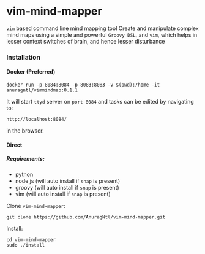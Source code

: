# vim-mind-mapper
`vim` based command line mind mapping tool
Create and manipulate complex mind maps using a simple and powerful `Groovy DSL`,
and `vim`, which helps in lesser context switches of brain, and hence lesser disturbance
### Installation
#### Docker (Preferred)
```
docker run -p 8084:8084 -p 8083:8083 -v $(pwd):/home -it anuragntl/vimmindmap:0.1.1
```
It will start `ttyd` server on `port 8084` and tasks can be edited by navigating to:
```
http://localhost:8084/
```
in the browser.

#### Direct
##### Requirements:
* python
* node js (will auto install if `snap` is present)
* groovy (will auto install if `snap` is present)
* vim (will auto install if `snap` is present)

Clone `vim-mind-mapper`:
```
git clone https://github.com/AnuragNtl/vim-mind-mapper.git
```

Install:
```
cd vim-mind-mapper
sudo ./install
```
